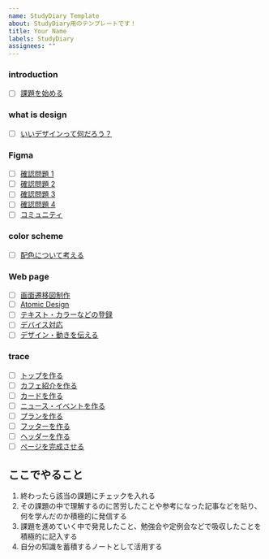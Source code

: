 ```yaml
---
name: StudyDiary Template
about: StudyDiary用のテンプレートです！
title: Your Name
labels: StudyDiary
assignees: ""
---
```


### introduction

- [ ] [課題を始める](https://design-basic.netlify.app/introduction/)

### what is design

- [ ] [いいデザインって何だろう？](https://design-basic.netlify.app/what-is-design/)

### Figma

- [ ] [確認問題 1](https://design-basic.netlify.app/figma/section1-5/)
- [ ] [確認問題 2](https://design-basic.netlify.app/figma/section2-8/)
- [ ] [確認問題 3](https://design-basic.netlify.app/figma/section3-12/)
- [ ] [確認問題 4](https://design-basic.netlify.app/figma/section4-2/)
- [ ] [コミュニティ](https://design-basic.netlify.app/figma/section5/)

### color scheme

- [ ] [配色について考える](https://design-basic.netlify.app/color-scheme/)

### Web page

- [ ] [画面遷移図制作](https://design-basic.netlify.app/web/chart/)
- [ ] [Atomic Design](https://design-basic.netlify.app/web/atomic-design/)
- [ ] [テキスト・カラーなどの登録](https://design-basic.netlify.app/web/text-color/)
- [ ] [デバイス対応](https://design-basic.netlify.app/web/device/)
- [ ] [デザイン・動きを伝える](https://design-basic.netlify.app/web/to-engineer/)

### trace

- [ ] [トップを作る](https://design-basic.netlify.app/trace/section4/)
- [ ] [カフェ紹介を作る](https://design-basic.netlify.app/trace/section5/)
- [ ] [カードを作る](https://design-basic.netlify.app/trace/section6/)
- [ ] [ニュース・イベントを作る](https://design-basic.netlify.app/trace/section7/)
- [ ] [プランを作る](https://design-basic.netlify.app/trace/section8/)
- [ ] [フッターを作る](https://design-basic.netlify.app/trace/section9/)
- [ ] [ヘッダーを作る](https://design-basic.netlify.app/trace/section3/)
- [ ] [ページを完成させる](https://design-basic.netlify.app/trace/section10/)

## ここでやること

1. 終わったら該当の課題にチェックを入れる
2. その課題の中で理解するのに苦労したことや参考になった記事などを貼り、何を学んだのか積極的に発信する
3. 課題を進めていく中で発見したこと、勉強会や定例会などで吸収したことを積極的に記入する
4. 自分の知識を蓄積するノートとして活用する
